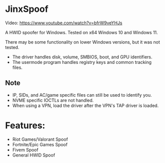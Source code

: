 # JinxSpoof

Video: https://www.youtube.com/watch?v=bfrW9veYHJs

A HWID spoofer for Windows. Tested on x64 Windows 10 and Windows 11. 

There may be some functionality on lower Windows versions, but it was not tested.

- The driver handles disk, volume, SMBIOS, boot, and GPU identifiers.
- The usermode program handles registry keys and common tracking files.
## Note

- IP, SIDs, and AC/game specific files can still be used to identify you.
- NVME specific IOCTLs are not handled.
- When using a VPN, load the driver after the VPN's TAP driver is loaded.

# Features:
- Riot Games/Valorant Spoof
- Fortnite/Epic Games Spoof
- Fivem Spoof
- General HWID Spoof
